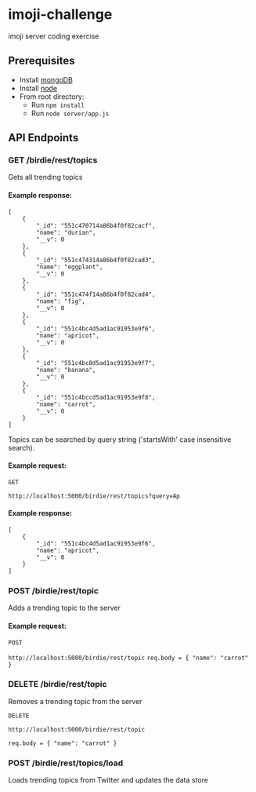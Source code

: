 # imoji-challenge
imoji server coding exercise

## Prerequisites
* Install [mongoDB](http://docs.mongodb.org/manual/installation/)
* Install [node](https://nodejs.org/download/)
* From root directory:
  * Run `npm install`
  * Run `node server/app.js`

## API Endpoints

### GET /birdie/rest/topics
Gets all trending topics

#### Example response:
```
[
    {
        "_id": "551c470714a86b4f0f82cacf",
        "name": "durian",
        "__v": 0
    },
    {
        "_id": "551c474314a86b4f0f82cad3",
        "name": "eggplant",
        "__v": 0
    },
    {
        "_id": "551c474f14a86b4f0f82cad4",
        "name": "fig",
        "__v": 0
    },
    {
        "_id": "551c4bc4d5ad1ac91953e9f6",
        "name": "apricot",
        "__v": 0
    },
    {
        "_id": "551c4bc8d5ad1ac91953e9f7",
        "name": "banana",
        "__v": 0
    },
    {
        "_id": "551c4bccd5ad1ac91953e9f8",
        "name": "carrot",
        "__v": 0
    }
]
```

Topics can be searched by query string ('startsWith' case insensitive search).

#### Example request:
`GET`

`http://localhost:5000/birdie/rest/topics?query=Ap`

#### Example response:
```
[
    {
        "_id": "551c4bc4d5ad1ac91953e9f6",
        "name": "apricot",
        "__v": 0
    }
]
```

### POST /birdie/rest/topic
Adds a trending topic to the server

#### Example request:
`POST`

`http://localhost:5000/birdie/rest/topic`
`req.body = {
  "name": "carrot"
}`

### DELETE /birdie/rest/topic
Removes a trending topic from the server

`DELETE`

`http://localhost:5000/birdie/rest/topic`

`req.body = {
  "name": "carrot"
}`

### POST /birdie/rest/topics/load
Loads trending topics from Twitter and updates the data store
